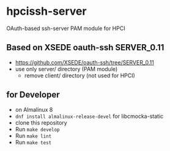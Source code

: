# hpcissh-server

OAuth-based ssh-server PAM module for HPCI

## Based on XSEDE oauth-ssh SERVER_0.11

- https://github.com/XSEDE/oauth-ssh/tree/SERVER_0.11
- use only server/ directory (PAM module)
  - remove client/ directory (not used for HPCI)

## for Developer

- on Almalinux 8
- `dnf install almalinux-release-devel` for libcmocka-static
- clone this repository
- Run `make develop`
- Run `make lint`
- Run `make test`
